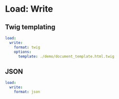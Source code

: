 # Load: Write

## Twig templating

```yaml
load:
  write:
    format: twig
    options:
      template: ./demo/document_template.html.twig
```

## JSON

```yaml
load:
  write:
    format: json
```
